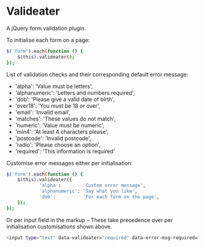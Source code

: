 # Valideater

A jQuery form validation plugin.

To initialise each form on a page:

```sh
$('form').each(function () {
	$(this).valideater();
});
```

List of validation checks and their corresponding default error message:

* 'alpha':			'Value must be letters',
* 'alphanumeric':	'Letters and numbers required',
* 'dob':			'Please give a valid date of birth',
* 'over18':			'You must be 18 or over',
* 'email':			'Invalid email',
* 'matches':		'These values do not match',
* 'numeric':		'Value must be numeric',
* 'min4':			'At least 4 characters please',
* 'postcode':		'Invalid postcode',
* 'radio':			'Please choose an option',
* 'required':		'This information is required'


Customise error messages either per initialisation:

```sh
$('form').each(function () {
	$(this).valideater({
			'alpha':		'Custom error message',
			'alphanumeric':	'Say what you like',
			'dob':			'For each form on the page',
	});
});
```

Or per input field in the markup – These take precedence over per initialisation customisations shown above.
```sh
<input type="text" data-valideater="required" data-error-msg-required="My unique error msg">
```
